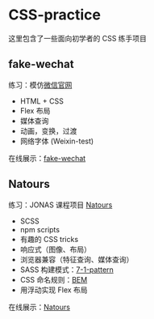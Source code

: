 # CSS-practice

这里包含了一些面向初学者的 CSS 练手项目

## fake-wechat

练习：模仿[微信官网](https://weixin.qq.com/)

- HTML + CSS
- Flex 布局
- 媒体查询
- 动画，变换，过渡
- 网络字体 (Weixin-test)

在线展示：[fake-wechat](https://allan1in.github.io/CSS-practice/fake-wechat/html/index.html)

## Natours

练习：JONAS 课程项目 [Natours](https://github.com/jonasschmedtmann/advanced-css-course)

- SCSS
- npm scripts
- 有趣的 CSS tricks
- 响应式（图像、布局）
- 浏览器兼容（特征查询、媒体查询）
- SASS 构建模式：[7-1-pattern](https://sass-guidelin.es/#the-7-1-pattern)
- CSS 命名规则：[BEM](https://getbem.com/)
- 用浮动实现 Flex 布局

在线展示：[Natours](https://allan1in.github.io/CSS-practice/Natours/index.html)
